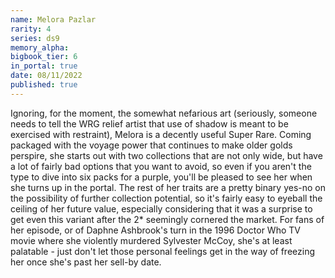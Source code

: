 ```yaml
---
name: Melora Pazlar
rarity: 4
series: ds9
memory_alpha:
bigbook_tier: 6
in_portal: true
date: 08/11/2022
published: true
---
```


Ignoring, for the moment, the somewhat nefarious art (seriously, someone needs to tell the WRG relief artist that use of shadow is meant to be exercised with restraint), Melora is a decently useful Super Rare. Coming packaged with the voyage power that continues to make older golds perspire, she starts out with two collections that are not only wide, but have a lot of fairly bad options that you want to avoid, so even if you aren't the type to dive into six packs for a purple, you'll be pleased to see her when she turns up in the portal. The rest of her traits are a pretty binary yes-no on the possibility of further collection potential, so it's fairly easy to eyeball the ceiling of her future value, especially considering that it was a surprise to get even this variant after the 2* seemingly cornered the market. For fans of her episode, or of Daphne Ashbrook's turn in the 1996 Doctor Who TV movie where she violently murdered Sylvester McCoy, she's at least palatable - just don't let those personal feelings get in the way of freezing her once she's past her sell-by date.
